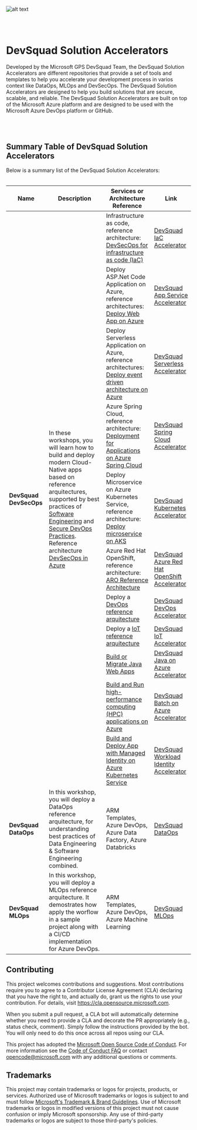 
![alt text](images/banner.png "Title")

<br/>
<br/>

# DevSquad Solution Accelerators

Developed by the Microsoft GPS DevSquad Team, the DevSquad Solution Accelerators are different repositories that provide a set of tools and templates to help you accelerate your development process in varios context like DataOps, MLOps and DevSecOps. The DevSquad Solution Accelerators are designed to help you build solutions that are secure, scalable, and reliable. The DevSquad Solution Accelerators are built on top of the Microsoft Azure platform and are designed to be used with the Microsoft Azure DevOps platform or GitHub.

<br/>
<br/>


## Summary Table of DevSquad Solution Accelerators
Below is a summary list of the DevSquad Solution Accelerators:
<br/>
<br/>

<table>
    <thead>
        <tr>
            <th>Name</th>
            <th>Description</th>
            <th>Services or Architecture Reference</th>
            <th>Link</th>
        </tr>
    </thead>
    <tbody>
        <tr>
            <td rowspan=11><b>DevSquad DevSecOps</b></td>
            <td rowspan=11>In these workshops, you will learn how to build and deploy modern Cloud-Native apps based on reference arquitectures, supported by best practices of <a href="https://github.com/microsoft/code-with-engineering-playbook/blob/main/docs/ENG-FUNDAMENTALS-CHECKLIST.md">Software Engineering</a> and <a href="https://docs.microsoft.com/en-us/azure/architecture/solution-ideas/articles/devsecops-in-github">Secure DevOps Practices</a>.  <br/>Reference architecture <a href="https://learn.microsoft.com/en-us/azure/architecture/solution-ideas/articles/devsecops-in-github">DevSecOps in Azure</a></td>
            <td>Infrastructure as code, reference architecture: <a href="https://docs.microsoft.com/en-us/azure/architecture/solution-ideas/articles/devsecops-infrastructure-as-code">DevSecOps for infrastructure as code (IaC)</a></td>
            <td><a href="https://github.com/oaviles/hello_iac">DevSquad IaC Accelerator</a></td>
        </tr>
        <tr>
            <td>Deploy ASP.Net Code Application on Azure, reference architectures: <a href="https://docs.microsoft.com/en-us/azure/architecture/solution-ideas/articles/devsecops-in-github">Deploy Web App on Azure</a></td>
            <td><a href="https://github.com/oaviles/hello_appservice">DevSquad App Service Accelerator</a></td>
        </tr>
        <tr>
            <td>Deploy Serverless Application on Azure, reference architectures: <a href="https://docs.microsoft.com/en-us/azure/architecture/reference-architectures/serverless/cloud-automation">Deploy event driven architecture on Azure</a></td>
            <td><a href="https://github.com/oaviles/hello_serverless">DevSquad Serverless Accelerator</a></td>
        </tr>
        <tr>
            <td>Azure Spring Cloud, reference architecture: <a href="https://docs.microsoft.com/en-us/azure/architecture/example-scenario/blue-green-spring/blue-green-spring">Deployment for Applications on Azure Spring Cloud</a></td>
            <td><a href="https://github.com/oaviles/hello_springcloud">DevSquad Spring Cloud Accelerator</a></td>
        </tr>
        <tr>
            <td>Deploy Microservice on Azure Kubernetes Service, reference architecture: <a href="https://docs.microsoft.com/en-us/azure/architecture/reference-architectures/containers/aks-microservices/aks-microservices">Deploy microservice on AKS</a></td>
            <td><a href="https://github.com/oaviles/hello_cloud-native">DevSquad Kubernetes Accelerator</a></td>
        </tr>
        <tr>
            <td>Azure Red Hat OpenShift, reference architecture: <a href="https://docs.microsoft.com/en-us/azure/cloud-adoption-framework/scenarios/app-platform/azure-red-hat-openshift/landing-zone-accelerator">ARO Reference Architecture</a></td>
            <td><a href="https://github.com/oaviles/hello_ARO">DevSquad Azure Red Hat OpenShift Accelerator</a></td>
        </tr>
        <tr>
            <td>Deploy a <a href="https://docs.microsoft.com/en-us/azure/architecture/solution-ideas/articles/devsecops-in-github">DevOps reference arquitecture</a></td>
            <td><a href="https://github.com/oaviles/DevSquad/tree/main/DevOps_Wizard">DevSquad DevOps Accelerator</a></td>
        </tr>
        <tr>
            <td>Deploy a <a href="https://docs.microsoft.com/en-us/azure/architecture/reference-architectures/iot">IoT reference arquitecture</a></td>
            <td><a href="https://github.com/luisruval/DevSquad-IoT">DevSquad IoT Accelerator</a></td>
        </tr>
        <tr>
            <td><a href="https://docs.microsoft.com/en-us/learn/modules/intro-to-java-azure/5-deployment-opportunities">Build or Migrate Java Web Apps</a></td>
            <td><a href="https://github.com/oaviles/hello_java">DevSquad Java on Azure Accelerator</a></td>
        </tr>
        <tr>
            <td><a href="https://learn.microsoft.com/en-us/training/paths/run-high-performance-computing-applications-azure/">Build and Run high-performance computing (HPC) applications on Azure</a></td>
            <td><a href="https://github.com/oaviles/hello_batch">DevSquad Batch on Azure Accelerator</a></td>
        </tr>
        <tr>
            <td><a href="https://learn.microsoft.com/en-us/azure/aks/workload-identity-overview">Build and Deploy App with Managed Identity on Azure Kubernetes Service</a></td>
            <td><a href="https://github.com/oaviles/hello_workload-identity">DevSquad Workload Identity Accelerator</a></td>
        </tr>
        <tr>
            <td><b>DevSquad DataOps</b></td>
            <td>In this workshop, you will deploy a DataOps reference arquitecture, for understanding best practices of Data Engineering & Software Engineering combined.</td>
            <td>ARM Templates, Azure DevOps, Azure Data Factory, Azure Databricks</td>
            <td><a href="https://github.com/microsoft/devsquad-dataops">DevSquad DataOps</a></td>
        </tr>
        <tr>
            <td><b>DevSquad MLOps</b></td>
            <td>In this workshop, you will deploy a MLOps reference arquitecture. It demostrates how apply the worflow in a sample project along with a CI/CD implementation for Azure DevOps.</td>
            <td>ARM Templates, Azure DevOps, Azure Machine Learning</td>
            <td><a href="https://github.com/microsoft/devsquad-mlops">DevSquad MLOps</a></td>
        </tr>
    </tbody>
</table>

                

## Contributing

This project welcomes contributions and suggestions.  Most contributions require you to agree to a
Contributor License Agreement (CLA) declaring that you have the right to, and actually do, grant us
the rights to use your contribution. For details, visit https://cla.opensource.microsoft.com.

When you submit a pull request, a CLA bot will automatically determine whether you need to provide
a CLA and decorate the PR appropriately (e.g., status check, comment). Simply follow the instructions
provided by the bot. You will only need to do this once across all repos using our CLA.

This project has adopted the [Microsoft Open Source Code of Conduct](https://opensource.microsoft.com/codeofconduct/).
For more information see the [Code of Conduct FAQ](https://opensource.microsoft.com/codeofconduct/faq/) or
contact [opencode@microsoft.com](mailto:opencode@microsoft.com) with any additional questions or comments.

## Trademarks

This project may contain trademarks or logos for projects, products, or services. Authorized use of Microsoft 
trademarks or logos is subject to and must follow 
[Microsoft's Trademark & Brand Guidelines](https://www.microsoft.com/en-us/legal/intellectualproperty/trademarks/usage/general).
Use of Microsoft trademarks or logos in modified versions of this project must not cause confusion or imply Microsoft sponsorship.
Any use of third-party trademarks or logos are subject to those third-party's policies.
